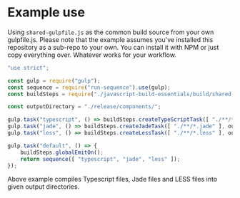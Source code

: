 # Example use

Using `shared-gulpfile.js` as the common build source from your own gulpfile.js. Please note that the example assumes you've installed this repository as a sub-repo to your own. You can install it with NPM or just copy everything over. Whatever works for your workflow.

```js
"use strict";

const gulp = require("gulp");
const sequence = require("run-sequence").use(gulp);
const buildSteps = require("./javascript-build-essentials/build/shared-gulpfile");

const outputDirectory = "./release/components/";

gulp.task("typescript", () => buildSteps.createTypeScriptTask([ "./**/*.ts" ], outputDirectory));
gulp.task("jade", () => buildSteps.createJadeTask([ "./**/*.jade" ], outputDirectory));
gulp.task("less", () => buildSteps.createLessTask([ "./**/*.less" ], outputDirectory));

gulp.task("default", () => {
    buildSteps.globalEmitOn();
    return sequence([ "typescript", "jade", "less" ]);
});

```
Above example compiles Typescript files, Jade files and LESS files into given output directories.
